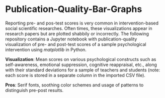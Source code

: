# Publication-Quality-Bar-Graphs
Reporting pre- and pos-test scores is very common in intervention-based social scientific researches. Often times, these visualizations appear in research papers but are plotted shabbily or incorrectly. The following repository contains a Jupyter notebook with publication-quality visualization of pre- and post-test scores of a sample psychological intervention using _matplotlib_ in Python. 

**Visualization**: Mean scores on various psychological constructs such as self-awareness, emotional suppression, cognitive reappraisal, etc., along with their standard deviations for a sample of teachers and students (note: each score is stored in a separate column in the imported CSV file).

**Pros**: Serif fonts, soothing color schemes and usage of patterns to distinguish pre-post results.
